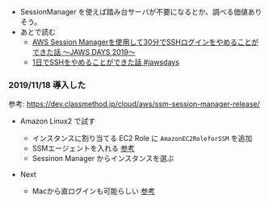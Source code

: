 
- SessionManager を使えば踏み台サーバが不要になるとか、調べる価値ありそう。
- あとで読む
  - [AWS Session Managerを使用して30分でSSHログインをやめることができた話 〜JAWS DAYS 2019〜](https://qiita.com/jaramon/items/4d2fca7dc53a8fd3e2e4)
  - [1日でSSHをやめることができた話 #jawsdays](https://speakerdeck.com/3utama/1ri-tesshwoyamerukotokatekitahua-number-jawsdays)

### 2019/11/18 導入した

参考: https://dev.classmethod.jp/cloud/aws/ssm-session-manager-release/

- Amazon Linux2 で試す
  - インスタンスに割り当てる EC2 Role に `AmazonEC2RoleforSSM` を追加
  - SSMエージェントを入れる [参考](https://docs.aws.amazon.com/ja_jp/systems-manager/latest/userguide/sysman-manual-agent-install.html#agent-install-al)
  - Sessinon Manager からインスタンスを選ぶ

- Next
  - Macから直ログインも可能らしい [参考](https://dev.classmethod.jp/cloud/ssm-session-manager-from-mac-to-linux-ec2/)
